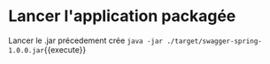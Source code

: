 # Lancer l'application packagée

Lancer le .jar précedement crée `java -jar ./target/swagger-spring-1.0.0.jar`{{execute}}